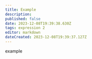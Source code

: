 ```yaml
---
title: Example
description: 
published: false
date: 2023-12-08T19:39:38.630Z
tags: expression 2
editor: markdown
dateCreated: 2023-12-08T19:39:37.127Z
---
```


example
